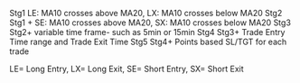 
Stg1 LE: MA10 crosses above MA20, LX: MA10 crosses below MA20
Stg2 Stg1 + SE: MA10 crosses above MA20, SX: MA10 crosses below MA20
Stg3 Stg2+ variable time frame- such as 5min or 15min
Stg4 Stg3+ Trade Entry Time range and Trade Exit Time
Stg5 Stg4+ Points based SL/TGT for each trade

LE= Long Entry, LX= Long Exit, SE= Short Entry, SX= Short Exit
